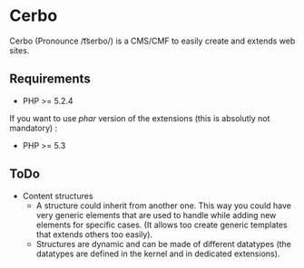 # Cerbo

Cerbo (Pronounce /t͡serbo/) is a CMS/CMF to easily create and extends
web sites.

## Requirements

* PHP >= 5.2.4

If you want to use *phar* version of the extensions (this is absolutly
not mandatory) :

* PHP >= 5.3

## ToDo

* Content structures
    * A structure could inherit from another one. This way you could
        have very generic elements that are used to handle while
        adding new elements for specific cases. (It allows too create
        generic templates that extends others too easily).
    * Structures are dynamic and can be made of different datatypes
        (the datatypes are defined in the kernel and in dedicated
        extensions).
